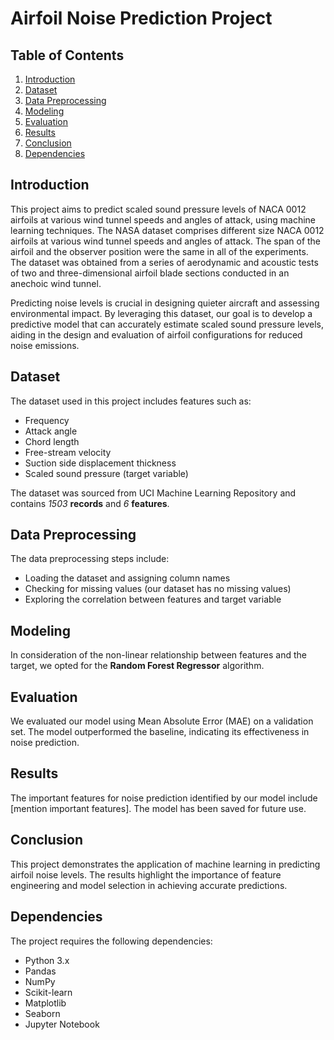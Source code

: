 # Airfoil Noise Prediction Project

## Table of Contents
1. [Introduction](#introduction)
2. [Dataset](#dataset)
3. [Data Preprocessing](#data-preprocessing)
4. [Modeling](#modeling)
5. [Evaluation](#evaluation)
6. [Results](#results)
7. [Conclusion](#conclusion)
8. [Dependencies](#dependencies)

## Introduction
This project aims to predict scaled sound pressure levels of NACA 0012 airfoils at various wind tunnel speeds and angles of attack, using machine learning techniques. The NASA dataset comprises different size NACA 0012 airfoils at various wind tunnel speeds and angles of attack. The span of the airfoil and the observer position were the same in all of the experiments. The dataset was obtained from a series of aerodynamic and acoustic tests of two and three-dimensional airfoil blade sections conducted in an anechoic wind tunnel.

Predicting noise levels is crucial in designing quieter aircraft and assessing environmental impact. By leveraging this dataset, our goal is to develop a predictive model that can accurately estimate scaled sound pressure levels, aiding in the design and evaluation of airfoil configurations for reduced noise emissions.

## Dataset
The dataset used in this project includes features such as:
- Frequency
- Attack angle
- Chord length
- Free-stream velocity
- Suction side displacement thickness
- Scaled sound pressure (target variable)

The dataset was sourced from UCI Machine Learning Repository and contains *1503* **records** and  *6* **features**.

## Data Preprocessing
The data preprocessing steps include:
- Loading the dataset and assigning column names
- Checking for missing values (our dataset has no missing values)
- Exploring the correlation between features and target variable

## Modeling
In consideration of the non-linear relationship between features and the target, we opted for the **Random Forest Regressor** algorithm.

## Evaluation
We evaluated our model using Mean Absolute Error (MAE) on a validation set. The model outperformed the baseline, indicating its effectiveness in noise prediction.

## Results
The important features for noise prediction identified by our model include [mention important features]. The model has been saved for future use.

## Conclusion
This project demonstrates the application of machine learning in predicting airfoil noise levels. The results highlight the importance of feature engineering and model selection in achieving accurate predictions.

## Dependencies
The project requires the following dependencies:
- Python 3.x
- Pandas
- NumPy
- Scikit-learn
- Matplotlib
- Seaborn
- Jupyter Notebook
